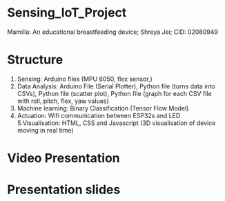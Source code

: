 # Sensing_IoT_Project
Mamilla: An educational breastfeeding device; Shreya Jei; CID: 02080949

# Structure 
1. Sensing: Arduino files (MPU 6050, flex sensor,)
2. Data Analysis: Arduino File (Serial Plotter), Python file (turns data into CSVs), Python file (scatter plot), Python file (graph for each CSV file with roll, pitch, flex, yaw values)
3. Machine learning: Binary Classification (Tensor Flow Model)
4. Actuation: Wifi communication between ESP32s and LED 
5.Visualisation: HTML, CSS and Javascript (3D visualisation of device moving in real time)

# Video Presentation



# Presentation slides 
